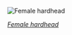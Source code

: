 
![Female hardhead](https://upload.wikimedia.org/wikipedia/commons/thumb/3/3d/Aythya_australis_female_-_Hurstville_Golf_Course.jpg/450px-Aythya_australis_female_-_Hurstville_Golf_Course.jpg)

*[Female hardhead](https://wikipedia.org/wiki/File:Aythya_australis_female_-_Hurstville_Golf_Course.jpg)*
